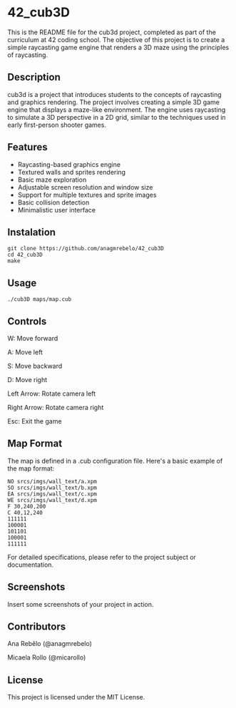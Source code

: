 # 42_cub3D
This is the README file for the cub3d project, completed as part of the curriculum at 42 coding school. The objective of this project is to create a simple raycasting game engine that renders a 3D maze using the principles of raycasting.

## Description
cub3d is a project that introduces students to the concepts of raycasting and graphics rendering. The project involves creating a simple 3D game engine that displays a maze-like environment. The engine uses raycasting to simulate a 3D perspective in a 2D grid, similar to the techniques used in early first-person shooter games.

## Features
- Raycasting-based graphics engine
- Textured walls and sprites rendering
- Basic maze exploration
- Adjustable screen resolution and window size
- Support for multiple textures and sprite images
- Basic collision detection
- Minimalistic user interface

## Instalation
```
git clone https://github.com/anagmrebelo/42_cub3D
cd 42_cub3D
make
```

## Usage
```
./cub3D maps/map.cub
```

## Controls
W: Move forward

A: Move left

S: Move backward

D: Move right

Left Arrow: Rotate camera left

Right Arrow: Rotate camera right

Esc: Exit the game

## Map Format
The map is defined in a .cub configuration file. Here's a basic example of the map format:

```
NO srcs/imgs/wall_text/a.xpm
SO srcs/imgs/wall_text/b.xpm
EA srcs/imgs/wall_text/c.xpm
WE srcs/imgs/wall_text/d.xpm
F 30,240,200
C 40,12,240
111111
100001
101101
100001
111111
```
For detailed specifications, please refer to the project subject or documentation.

## Screenshots
Insert some screenshots of your project in action.

## Contributors
Ana Rebêlo (@anagmrebelo)

Micaela Rollo (@micarollo)

## License
This project is licensed under the MIT License.
